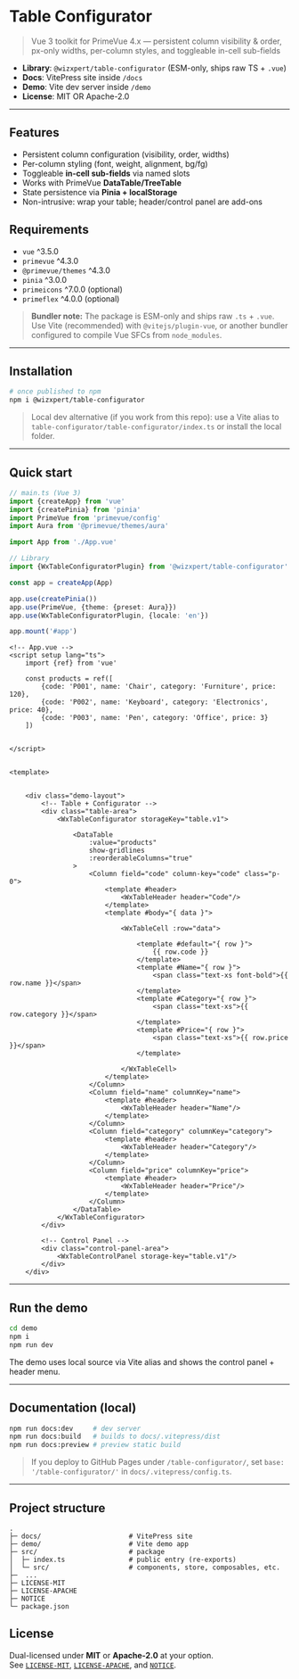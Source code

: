# Table Configurator

> Vue 3 toolkit for PrimeVue 4.x — persistent column visibility & order, px-only widths, per-column styles, and toggleable in-cell sub-fields

- **Library**: `@wizxpert/table-configurator` (ESM-only, ships raw TS + `.vue`)
- **Docs**: VitePress site inside `/docs`
- **Demo**: Vite dev server inside `/demo`
- **License**: MIT OR Apache-2.0

---

## Features

- Persistent column configuration (visibility, order, widths)
- Per-column styling (font, weight, alignment, bg/fg)
- Toggleable **in-cell sub-fields** via named slots
- Works with PrimeVue **DataTable/TreeTable**
- State persistence via **Pinia + localStorage**
- Non-intrusive: wrap your table; header/control panel are add-ons

## Requirements

- `vue` ^3.5.0
- `primevue` ^4.3.0
- `@primevue/themes` ^4.3.0
- `pinia` ^3.0.0
- `primeicons` ^7.0.0 (optional)
- `primeflex` ^4.0.0 (optional)

> **Bundler note:** The package is ESM-only and ships raw `.ts` + `.vue`. Use Vite (recommended) with `@vitejs/plugin-vue`, or another bundler configured to compile Vue SFCs from `node_modules`.

---

## Installation

```bash
# once published to npm
npm i @wizxpert/table-configurator
```

> Local dev alternative (if you work from this repo): use a Vite alias to `table-configurator/table-configurator/index.ts` or install the local folder.

---

## Quick start

```ts
// main.ts (Vue 3)
import {createApp} from 'vue'
import {createPinia} from 'pinia'
import PrimeVue from 'primevue/config'
import Aura from '@primevue/themes/aura'

import App from './App.vue'

// Library
import {WxTableConfiguratorPlugin} from '@wizxpert/table-configurator'

const app = createApp(App)

app.use(createPinia())
app.use(PrimeVue, {theme: {preset: Aura}})
app.use(WxTableConfiguratorPlugin, {locale: 'en'})

app.mount('#app')
```

```vue
<!-- App.vue -->
<script setup lang="ts">
    import {ref} from 'vue'
    
    const products = ref([
        {code: 'P001', name: 'Chair', category: 'Furniture', price: 120},
        {code: 'P002', name: 'Keyboard', category: 'Electronics', price: 40},
        {code: 'P003', name: 'Pen', category: 'Office', price: 3}
    ])
    
    
</script>


<template>
    
    
    <div class="demo-layout">
        <!-- Table + Configurator -->
        <div class="table-area">
            <WxTableConfigurator storageKey="table.v1">
                
                <DataTable
                    :value="products"
                    show-gridlines
                    :reorderableColumns="true"
                >
                    <Column field="code" column-key="code" class="p-0">
                        <template #header>
                            <WxTableHeader header="Code"/>
                        </template>
                        <template #body="{ data }">
                            
                            <WxTableCell :row="data">
                                
                                <template #default="{ row }">
                                    {{ row.code }}
                                </template>
                                <template #Name="{ row }">
                                    <span class="text-xs font-bold">{{ row.name }}</span>
                                </template>
                                <template #Category="{ row }">
                                    <span class="text-xs">{{ row.category }}</span>
                                </template>
                                <template #Price="{ row }">
                                    <span class="text-xs">{{ row.price }}</span>
                                </template>
                            
                            </WxTableCell>
                        </template>
                    </Column>
                    <Column field="name" columnKey="name">
                        <template #header>
                            <WxTableHeader header="Name"/>
                        </template>
                    </Column>
                    <Column field="category" columnKey="category">
                        <template #header>
                            <WxTableHeader header="Category"/>
                        </template>
                    </Column>
                    <Column field="price" columnKey="price">
                        <template #header>
                            <WxTableHeader header="Price"/>
                        </template>
                    </Column>
                </DataTable>
            </WxTableConfigurator>
        </div>
        
        <!-- Control Panel -->
        <div class="control-panel-area">
            <WxTableControlPanel storage-key="table.v1"/>
        </div>
    </div>
```

---

## Run the demo

```bash
cd demo
npm i
npm run dev
```

The demo uses local source via Vite alias and shows the control panel + header menu.

---

## Documentation (local)

```bash
npm run docs:dev     # dev server
npm run docs:build   # builds to docs/.vitepress/dist
npm run docs:preview # preview static build
```

> If you deploy to GitHub Pages under `/table-configurator/`, set `base: '/table-configurator/'` in `docs/.vitepress/config.ts`.

---

## Project structure

```
.
├─ docs/                      # VitePress site
├─ demo/                      # Vite demo app
├─ src/                       # package
│  ├─ index.ts                # public entry (re-exports)
│  └─ src/                    # components, store, composables, etc.
├─  ...
├─ LICENSE-MIT
├─ LICENSE-APACHE
├─ NOTICE
└─ package.json
```


## License

Dual-licensed under **MIT** or **Apache-2.0** at your option.  
See [`LICENSE-MIT`](./LICENSE-MIT), [`LICENSE-APACHE`](./LICENSE-APACHE), and [`NOTICE`](./NOTICE).
